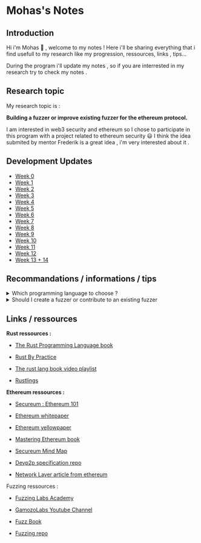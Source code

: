 # Mohas's Notes

## Introduction
Hi i'm Mohas :wave: , welcome to my notes !
Here i'll be sharing everything that i find usefull to my research like my progression, ressources, links , tips...

During the program i'll update my notes , so if you are interrested in my research try to check my notes .

## Research topic

My research topic is :

**Building a fuzzer or improve existing fuzzer for the ethereum protocol.**

I am interested in web3 security and ethereum so I chose to participate in this program with a project related to ethereum security :smiley:
I think the idea submited by mentor Frederik is a great idea , i'm very interested about it .

## Development Updates

- [Week 0](https://hackmd.io/@Mohas/HklrvE3Fh)
- [Week 1](https://hackmd.io/@Mohas/H1oimF5qn)
- [Week 2](https://hackmd.io/@Mohas/BJUFJGSih)
- [Week 3](https://hackmd.io/@Mohas/B17HvMTin)
- [Week 4](https://hackmd.io/@Mohas/H1qvd7833)
- [Week 5](https://hackmd.io/@Mohas/B1u4z2163)
- [Week 6](https://hackmd.io/@Mohas/HJG7BJt63)
- [Week 7](https://hackmd.io/@Mohas/HJj_VILAh)
- [Week 8](https://hackmd.io/@Mohas/rJ5RI5h0n)
- [Week 9](https://hackmd.io/@Mohas/SkrQx5Nk6)
- [Week 10](https://hackmd.io/@Mohas/SJ3sQQsy6)
- [Week 11](https://hackmd.io/@Mohas/H1BCo7ugp)
- [Week 12](https://hackmd.io/@Mohas/HJhrLqxZ6)
- [Week 13 + 14](https://hackmd.io/@Mohas/SJ9wqp7za)

## Recommandations / informations / tips

<details>
<summary>Which programming language to choose ?</summary>
<br>
Based on my research and some fuzzing experts Go and Rust are the best choices to make a fuzzer.
</details>

<details>
<summary>Should I create a fuzzer or contribute to an existing fuzzer</summary>
<br>
It depends on your preference, but according to a feedback contributing to an already existing project seems more doable if you do not have prior skills in fuzzing.
</details>

## Links / ressources

**Rust ressources :**

- [The Rust Programming Language book](https://rust-book.cs.brown.edu/title-page.html)

- [Rust By Practice](https://practice.rs/why-exercise.html)

- [The rust lang book video playlist ](https://www.youtube.com/watch?v=OX9HJsJUDxA&list=PLai5B987bZ9CoVR-QEIN9foz4QCJ0H2Y8&ab_channel=Let%27sGetRusty)

- [Rustlings](https://github.com/rust-lang/rustlings)

**Ethereum ressources :**

- [Secureum : Ethereum 101](https://secureum.substack.com/p/ethereum-101)

- [Ethereum whitepaper](https://ethereum.org/en/whitepaper/)

- [Ethereum yellowpaper](https://ethereum.github.io/yellowpaper/paper.pdf)

- [Mastering Ethereum book](https://github.com/ethereumbook/ethereumbook)

- [Secureum Mind Map](https://github.com/x676f64/secureum-mind_map)

- [Devp2p specification repo](https://github.com/ethereum/devp2p)

- [Network Layer article from ethereum](https://ethereum.org/en/developers/docs/networking-layer/)

Fuzzing ressources :

- [Fuzzing Labs Academy](https://academy.fuzzinglabs.com/)

- [GamozoLabs Youtube Channel](https://www.youtube.com/@gamozolabs/featured)

- [Fuzz Book](https://www.fuzzingbook.org/)

- [Fuzzing repo](https://github.com/google/fuzzing)
